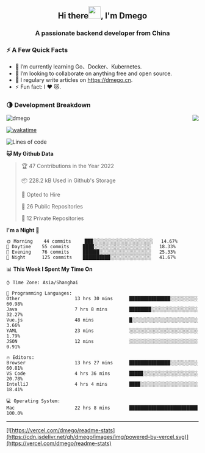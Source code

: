 <h2 align="center">Hi there<img src="https://cdn.jsdelivr.net/gh/dmego/images/img/Hi.gif" height="32" />, I'm Dmego </h2>
<h3 align="center">A passionate backend developer from China</h3>

### ⚡️ A Few Quick Facts

<ul>
    <li> 🌱 I’m currently learning Go、Docker、Kubernetes.</li>
    <li> 👯 I’m looking to collaborate on anything free and open source.</li>
    <li> 📝 I regulary write articles on <a href="https://dmego.cn">https://dmego.cn</a>.</li>
    <li> ⚡ Fun fact: I ❤️ 😻.</li>
</ul>

### 🌗 Development Breakdown

<img src="https://komarev.com/ghpvc/?username=dmego" alt="dmego" />

<img align="right" src="https://readme-stats-dmego.vercel.app/api?username=dmego&show_icons=true&icon_color=1573B3&hide_title=true&text_color=718096&bg_color=00000000&hide_border=true"/>

[![wakatime](https://wakatime.com/badge/user/d60a93cb-3bd3-4d85-a9a8-8f81e41616d8.svg)](https://wakatime.com/@d60a93cb-3bd3-4d85-a9a8-8f81e41616d8)

<!--START_SECTION:waka-->
![Lines of code](https://img.shields.io/badge/From%20Hello%20World%20I%27ve%20Written-252783%20lines%20of%20code-blue)

**🐱 My Github Data** 

> 🏆 47 Contributions in the Year 2022
 > 
> 📦 228.2 kB Used in Github's Storage 
 > 
> 💼 Opted to Hire
 > 
> 📜 26 Public Repositories 
 > 
> 🔑 12 Private Repositories  
 > 
**I'm a Night 🦉** 

```text
🌞 Morning    44 commits     ███░░░░░░░░░░░░░░░░░░░░░░   14.67% 
🌆 Daytime    55 commits     ████░░░░░░░░░░░░░░░░░░░░░   18.33% 
🌃 Evening    76 commits     ██████░░░░░░░░░░░░░░░░░░░   25.33% 
🌙 Night      125 commits    ██████████░░░░░░░░░░░░░░░   41.67%

```


📊 **This Week I Spent My Time On** 

```text
⌚︎ Time Zone: Asia/Shanghai

💬 Programming Languages: 
Other                    13 hrs 30 mins      ███████████████░░░░░░░░░░   60.98% 
Java                     7 hrs 8 mins        ████████░░░░░░░░░░░░░░░░░   32.27% 
Vue.js                   48 mins             █░░░░░░░░░░░░░░░░░░░░░░░░   3.66% 
YAML                     23 mins             ░░░░░░░░░░░░░░░░░░░░░░░░░   1.79% 
JSON                     12 mins             ░░░░░░░░░░░░░░░░░░░░░░░░░   0.91%

🔥 Editors: 
Browser                  13 hrs 27 mins      ███████████████░░░░░░░░░░   60.81% 
VS Code                  4 hrs 36 mins       █████░░░░░░░░░░░░░░░░░░░░   20.78% 
IntelliJ                 4 hrs 4 mins        ████░░░░░░░░░░░░░░░░░░░░░   18.41%

💻 Operating System: 
Mac                      22 hrs 8 mins       █████████████████████████   100.0%

```


<!--END_SECTION:waka-->

---

[![https://vercel.com/dmego/readme-stats](https://cdn.jsdelivr.net/gh/dmego/images/img/powered-by-vercel.svg)](https://vercel.com/dmego/readme-stats)


